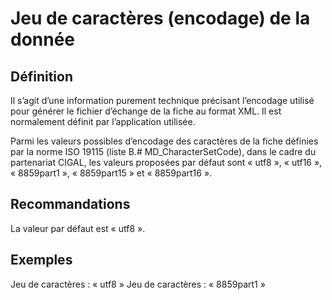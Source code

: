 
<!-- Begin @data_characterset.md -->

# Jeu de caractères (encodage) de la donnée
## Définition
Il s’agit d’une information purement technique précisant l’encodage utilisé pour générer le fichier d’échange de la fiche au format XML. Il est normalement définit par l’application utilisée.

Parmi les valeurs possibles d’encodage des caractères de la fiche définies par la norme ISO 19115 (liste B.# MD_CharacterSetCode), dans le cadre du partenariat CIGAL, les valeurs proposées par défaut sont « utf8 », « utf16 », « 8859part1 », « 8859part15 » et « 8859part16 ».
## Recommandations
La valeur par défaut est « utf8 ».
## Exemples
Jeu de caractères : « utf8 »
Jeu de caractères : « 8859part1 »

<!-- End @data_characterset.md -->

